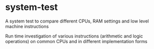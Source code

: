 # system-test
A system test to compare different CPUs, RAM settings and low level machine instructions

Run time investigation of various instructions (arithmetic and logic operations) on common CPUs and in different implementation forms
